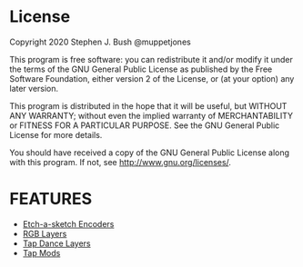 # License

Copyright 2020 Stephen J. Bush @muppetjones

This program is free software: you can redistribute it and/or modify
it under the terms of the GNU General Public License as published by
the Free Software Foundation, either version 2 of the License, or
(at your option) any later version.

This program is distributed in the hope that it will be useful,
but WITHOUT ANY WARRANTY; without even the implied warranty of
MERCHANTABILITY or FITNESS FOR A PARTICULAR PURPOSE. See the
GNU General Public License for more details.

You should have received a copy of the GNU General Public License
along with this program. If not, see <http://www.gnu.org/licenses/>.

# FEATURES

- [Etch-a-sketch Encoders](readme/etchamouse.md)
- [RGB Layers](readme/rgblayers.md)
- [Tap Dance Layers](readme/dancelayers.md)
- [Tap Mods](readme/tapmods.md)
